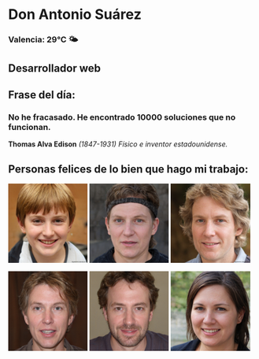 # Don Antonio Suárez
### Valencia:  29°C 🌤️
## Desarrollador web
## Frase del día:
<!-- START QUOTE -->
### No he fracasado. He encontrado 10000 soluciones que no funcionan.
**Thomas Alva Edison** *(1847-1931) Físico e inventor estadounidense.*
<!-- END QUOTE -->






## Personas felices de lo bien que hago mi trabajo:

<p float="left">
  <img src="src/image_0.png" width="32%" />
  <img src="src/image_1.png" width="32%" /> 
  <img src="src/image_2.png" width="32%" />
</p>
<p float="left">
  <img src="src/image_3.png" width="32%" />
  <img src="src/image_4.png" width="32%" /> 
  <img src="src/image_5.png" width="32%" />
</p>